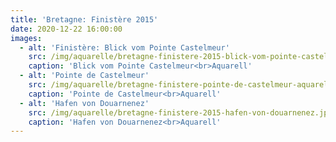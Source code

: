 ```yaml
---
title: 'Bretagne: Finistère 2015'
date: 2020-12-22 16:00:00
images:
  - alt: 'Finistère: Blick vom Pointe Castelmeur'
    src: /img/aquarelle/bretagne-finistere-2015-blick-vom-pointe-castelmeur-aquarell.jpg
    caption: 'Blick vom Pointe Castelmeur<br>Aquarell'
  - alt: 'Pointe de Castelmeur'
    src: /img/aquarelle/bretagne-finistere-pointe-de-castelmeur-aquarell.jpg
    caption: 'Pointe de Castelmeur<br>Aquarell'
  - alt: 'Hafen von Douarnenez'
    src: /img/aquarelle/bretagne-finistere-2015-hafen-von-douarnenez.jpg
    caption: 'Hafen von Douarnenez<br>Aquarell'
---
```

